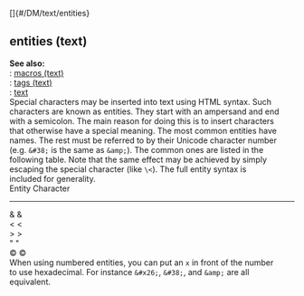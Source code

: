 []{#/DM/text/entities}    
## entities (text)    
**See also:**    
:   [macros (text)](ref/DM/text/macros)    
:   [tags (text)](ref/DM/text/tags)    
:   [text](ref/DM/text)    
Special characters may be inserted into text using HTML syntax. Such    
characters are known as entities. They start with an ampersand and end    
with a semicolon. The main reason for doing this is to insert characters    
that otherwise have a special meaning. The most common entities have    
names. The rest must be referred to by their Unicode character number    
(e.g. `&#38;` is the same as `&amp;`). The common ones are listed in the    
following table. Note that the same effect may be achieved by simply    
escaping the special character (like `\<`). The full entity syntax is    
included for generality.    
  Entity   Character    
  -------- -----------    
  &amp;    &    
  &lt;     \<    
  &gt;     \>    
  &quot;   \"    
  &copy;   ©    
When using numbered entities, you can put an `x` in front of the number    
to use hexadecimal. For instance `&#x26;`, `&#38;`, and `&amp;` are all    
equivalent.  